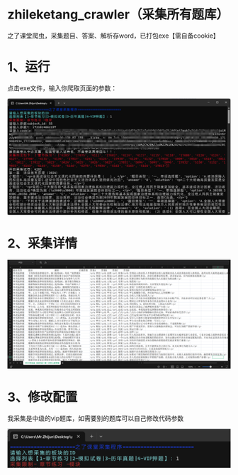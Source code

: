 # zhileketang_crawler（采集所有题库）
之了课堂爬虫，采集题目、答案、解析存word，已打包exe【需自备cookie】

# 1、运行

点击exe文件，输入你爬取页面的参数：

![1](./img/1.png)

# 2、采集详情

![1](./img/2.png)

# 3、修改配置

我采集是中级的vip题库，如需要别的题库可以自己修改代码参数

![1](./img/3.png)
